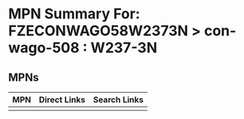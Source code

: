 



# MPN Summary For: FZECONWAGO58W2373N > con-wago-508 : W237-3N

## MPNs
  

|MPN|Direct Links|Search Links|
| :--- | :--- | :--- |
||||
